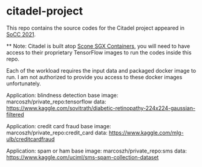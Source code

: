 # citadel-project

This repo contains the source codes for the Citadel project appeared in [SoCC 2021](https://dl.acm.org/doi/10.1145/3472883.3486998).

** Note: Citadel is built atop [Scone SGX Containers](https://scontain.com/index.html?lang=en), you will need to have access to their proprietary TensorFlow images to run the codes inside this repo.

Each of the workload requires the input data and packaged docker image to run. I am not authorized to provide you access to these docker images unfortunately.

Application: blindness detection
base image: marcoszh/private_repo:tensorflow
data: https://www.kaggle.com/sovitrath/diabetic-retinopathy-224x224-gaussian-filtered


Application: credit card fraud
base image: marcoszh/private_repo:credit_card
data: https://www.kaggle.com/mlg-ulb/creditcardfraud


Application: spam or ham
base image: marcoszh/private_repo:sms
data: https://www.kaggle.com/uciml/sms-spam-collection-dataset


